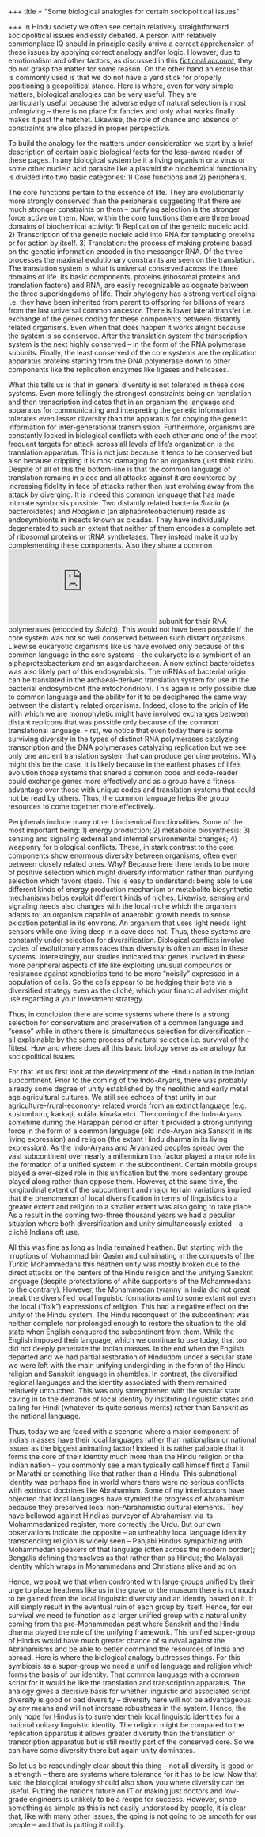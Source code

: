 +++
title = "Some biological analogies for certain sociopolitical issues"

+++
In Hindu society we often see certain relatively straightforward
sociopolitical issues endlessly debated. A person with relatively
commonplace IQ should in principle easily arrive a correct apprehension
of these issues by applying correct analogy and/or logic. However, due
to emotionalism and other factors, as discussed in this [fictional
account](https://manasataramgini.wordpress.com/2015/12/23/lutika-somakhyo%e1%b8%a5-pravada%e1%b8%a5/),
they do not grasp the matter for some reason. On the other hand an
excuse that is commonly used is that we do not have a yard stick for
properly positioning a geopolitical stance. Here is where, even for very
simple matters, biological analogies can be very useful. They are
particularly useful because the adverse edge of natural selection is
most unforgiving – there is no place for fancies and only what works
finally makes it past the hatchet. Likewise, the role of chance and
absence of constraints are also placed in proper perspective.

To build the analogy for the matters under consideration we start by a
brief description of certain basic biological facts for the less-aware
reader of these pages. In any biological system be it a living organism
or a virus or some other nucleic acid parasite like a plasmid the
biochemical functionality is divided into two basic categories: 1) Core
functions and 2) peripherals.

The core functions pertain to the essence of life. They are
evolutionarily more strongly conserved than the peripherals suggesting
that there are much stronger constraints on them – purifying selection
is the stronger force active on them. Now, within the core functions
there are three broad domains of biochemical activity: 1) Replication of
the genetic nucleic acid. 2) Transcription of the genetic nucleic acid
into RNA for templating proteins or for action by itself. 3)
Translation: the process of making proteins based on the genetic
information encoded in the messenger RNA. Of the three processes the
maximal evolutionary constraints are seen on the translation. The
translation system is what is universal conserved across the three
domains of life. Its basic components, proteins (ribosomal proteins and
translation factors) and RNA, are easily recognizable as cognate between
the three superkingdoms of life. Their phylogeny has a strong vertical
signal i.e. they have been inherited from parent to offspring for
billions of years from the last universal common ancestor. There is
lower lateral transfer i.e. exchange of the genes coding for these
components between distantly related organisms. Even when that does
happen it works alright because the system is so conserved. After the
translation system the transcription system is the next highly conserved
– in the form of the RNA polymerase subunits. Finally, the least
conserved of the core systems are the replication apparatus proteins
starting from the DNA polymerase down to other components like the
replication enzymes like ligases and helicases.

What this tells us is that in general diversity is not tolerated in
these core systems. Even more tellingly the strongest constraints being
on translation and then transcription indicates that in an organism the
language and apparatus for communicating and interpreting the genetic
information tolerates even lesser diversity than the apparatus for
copying the genetic information for inter-generational transmission.
Furthermore, organisms are constantly locked in biological conflicts
with each other and one of the most frequent targets for attack across
all levels of life’s organization is the translation apparatus. This is
not just because it tends to be conserved but also because crippling it
is most damaging for an organism (just think ricin). Despite of all of
this the bottom-line is that the common language of translation remains
in place and all attacks against it are countered by increasing fidelity
in face of attacks rather than just evolving away from the attack by
diverging. It is indeed this common language that has made intimate
symbiosis possible. Two distantly related bacteria *Sulcia* (a
bacteroidetes) and *Hodgkinia* (an alphaproteobacterium) reside as
endosymbionts in insects known as cicadas. They have individually
degenerated to such an extent that neither of them encodes a complete
set of ribosomal proteins or tRNA synthetases. They instead make it up
by complementing these components. Also they share a common
![\\sigma](https://s0.wp.com/latex.php?latex=%5Csigma&bg=ffffff&fg=333333&s=0
"\\sigma") subunit for their RNA polymerases (encoded by *Sulcia*). This
would not have been possible if the core system was not so well
conserved between such distant organisms. Likewise eukaryotic organisms
like us have evolved only because of this common language in the core
systems – the eukaryote is a symbiont of an alphaproteobacterium and an
asgardarchaeon. A now extinct bacteroidetes was also likely part of this
endosymbiosis. The mRNAs of bacterial origin can be translated in the
archaeal-derived translation system for use in the bacterial
endosymbiont (the mitochondrion). This again is only possible due to
common language and the ability for it to be deciphered the same way
between the distantly related organisms. Indeed, close to the origin of
life with which we are monophyletic might have involved exchanges
between distant replicons that was possible only because of the common
translational language. First, we notice that even today there is some
surviving diversity in the types of distinct RNA polymerases catalyzing
transcription and the DNA polymerases catalyzing replication but we see
only one ancient translation system that can produce genuine proteins.
Why might this be the case. It is likely because in the earliest phases
of life’s evolution those systems that shared a common code and
code-reader could exchange genes more effectively and as a group have a
fitness advantage over those with unique codes and translation systems
that could not be read by others. Thus, the common language helps the
group resources to come together more effectively.

Peripherals include many other biochemical functionalities. Some of the
most important being: 1) energy production; 2) metabolite biosynthesis;
3) sensing and signaling external and internal environmental changes; 4)
weaponry for biological conflicts. These, in stark contrast to the core
components show enormous diversity between organisms, often even between
closely related ones. Why? Because here there tends to be more of
positive selection which might diversify information rather than
purifying selection which favors stasis. This is easy to understand:
being able to use different kinds of energy production mechanism or
metabolite biosynthetic mechanisms helps exploit different kinds of
niches. Likewise, sensing and signaling needs also changes with the
local niche which the organism adapts to: an organism capable of
anaerobic growth needs to sense oxidation potential in its environs. An
organism that uses light needs light sensors while one living deep in a
cave does not. Thus, these systems are constantly under selection for
diversification. Biological conflicts involve cycles of evolutionary
arms races thus diversity is often an asset in these systems.
Interestingly, our studies indicated that genes involved in these more
peripheral aspects of life like exploiting unusual compounds or
resistance against xenobiotics tend to be more “noisily” expressed in a
population of cells. So the cells appear to be hedging their bets via a
diversified strategy even as the cliché, which your financial adviser
might use regarding a your investment strategy.

Thus, in conclusion there are some systems where there is a strong
selection for conservatism and preservation of a common language and
“sense” while in others there is simultaneous selection for
diversification – all explainable by the same process of natural
selection i.e. survival of the fittest. How and where does all this
basic biology serve as an analogy for sociopolitical issues.

For that let us first look at the development of the Hindu nation in the
Indian subcontinent. Prior to the coming of the Indo-Aryans, there was
probably already some degree of unity established by the neolithic and
early metal age agricultural cultures. We still see echoes of that unity
in our agriculture-/rural-economy- related words from an extinct
language (e.g. kustumburu, karkaṭi, kulāla, kīnaśa etc). The coming of
the Indo-Aryans sometime during the Harappan period or after it provided
a strong unifying force in the form of a common language (old Indo-Aryan
aka Sanskrit in its living expression) and religion (the extant Hindu
dharma in its living expression). As the Indo-Aryans and Aryanized
peoples spread over the vast subcontinent over nearly a millennium this
factor played a major role in the formation of a unified system in the
subcontinent. Certain mobile groups played a over-sized role in this
unification but the more sedentary groups played along rather than
oppose them. However, at the same time, the longitudinal extent of the
subcontinent and major terrain variations implied that the phenomenon of
local diversification in terms of linguistics to a greater extent and
religion to a smaller extent was also going to take place. As a result
in the coming two-three thousand years we had a peculiar situation where
both diversification and unity simultaneously existed – a cliché Indians
oft use.

All this was fine as long as India remained heathen. But starting with
the irruptions of Mohammad bin Qasim and culminating in the conquests of
the Turkic Mohammedans this heathen unity was mostly broken due to the
direct attacks on the centers of the Hindu religion and the unifying
Sanskrit language (despite protestations of white supporters of the
Mohammedans to the contrary). However, the Mohammedan tyranny in India
did not great break the diversified local linguistic formations and to
some extant not even the local (“folk”) expressions of religion. This
had a negative effect on the unity of the Hindu system. The Hindu
reconquest of the subcontinent was neither complete nor prolonged enough
to restore the situation to the old state when English conquered the
subcontinent from them. While the English imposed their language, which
we continue to use today, that too did not deeply penetrate the Indian
masses. In the end when the English departed and we had partial
restoration of Hindudom under a secular state we were left with the main
unifying undergirding in the form of the Hindu religion and Sanskrit
language in shambles. In contrast, the diversified regional languages
and the identity associated with them remained relatively untouched.
This was only strengthened with the secular state caving in to the
demands of local identity by instituting linguistic states and calling
for Hindi (whatever its quite serious merits) rather than Sanskrit as
the national language.

Thus, today we are faced with a scenario where a major component of
India’s masses have their local languages rather than nationalism or
national issues as the biggest animating factor\! Indeed it is rather
palpable that it forms the core of their identity much more than the
Hindu religion or the Indian nation – you commonly see a man typically
call himself first a Tamil or Marathi or something like that rather than
a Hindu. This subnational identity was perhaps fine in world where there
were no serious conflicts with extrinsic doctrines like Abrahamism. Some
of my interlocutors have objected that local languages have stymied the
progress of Abrahamism because they preserved local non-Abrahamistic
cultural elements. They have bellowed against Hindi as purveyor of
Abrahamism via its Mohammedanized register, more correctly the Urdu. But
our own observations indicate the opposite – an unhealthy local language
identity transcending religion is widely seen – Panjabi Hindus
sympathizing with Mohammedan speakers of that language (often across the
modern border); Bengalis defining themselves as that rather than as
Hindus; the Malayali identity which wraps in Mohammedans and Christians
alike and so on.

Hence, we posit we that when confronted with large groups unified by
their urge to place heathens like us in the grave or the museum there is
not much to be gained from the local linguistic diversity and an
identity based on it. It will simply result in the eventual ruin of each
group by itself. Hence, for our survival we need to function as a larger
unified group with a natural unity coming from the pre-Mohammedan past
where Sanskrit and the Hindu dharma played the role of the unifying
framework. This unified super-group of Hindus would have much greater
chance of survival against the Abrahamisms and be able to better command
the resources of India and abroad. Here is where the biological analogy
buttresses things. For this symbiosis as a super-group we need a unified
language and religion which forms the basis of our identity. That common
language with a common script for it would be like the translation and
transcription apparatus. The analogy gives a decisive basis for whether
linguistic and associated script diversity is good or bad diversity –
diversity here will not be advantageous by any means and will not
increase robustness in the system. Hence, the only hope for Hindus is to
surrender their local linguistic identities for a national unitary
linguistic identity. The religion might be compared to the replication
apparatus it allows greater diversity than the translation or
transcription apparatus but is still mostly part of the conserved core.
So we can have some diversity there but again unity dominates.

So let us be resoundingly clear about this thing – not all diversity is
good or a strength – there are systems where tolerance for it has to be
low. Now that said the biological analogy should also show you where
diversity can be useful. Putting the nations future on IT or making just
doctors and low-grade engineers is unlikely to be a recipe for success.
However, since something as simple as this is not easily understood by
people, it is clear that, like with many other issues, the going is not
going to be smooth for our people – and that is putting it mildly.
